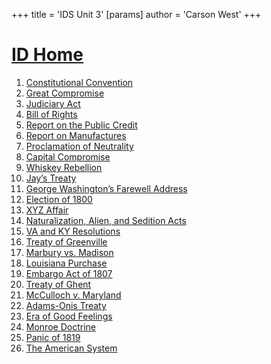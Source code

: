 +++
 title = 'IDS Unit 3'
[params]
	author = 'Carson West'
+++
# [ID Home](./../id-home/)

1. [Constitutional Convention](./../constitutional-convention/)
2. [Great Compromise](./../great-compromise/)
3. [Judiciary Act](./../judiciary-act/)
4. [Bill of Rights](./../bill-of-rights/)
5. [Report on the Public Credit](./../report-on-the-public-credit/)
6. [Report on Manufactures](./../report-on-manufactures/)
7. [Proclamation of Neutrality](./../proclamation-of-neutrality/)
8. [Capital Compromise](./../capital-compromise/)
9. [Whiskey Rebellion](./../whiskey-rebellion/)
10. [Jay’s Treaty](./../jay’s-treaty/)
11. [George Washington’s Farewell Address](./../george-washington’s-farewell-address/)
12. [Election of 1800](./../election-of-1800/)
13. [XYZ Affair](./../xyz-affair/)
14. [Naturalization, Alien, and Sedition Acts](./../naturalization,-alien,-and-sedition-acts/)
15. [VA and KY Resolutions](./../va-and-ky-resolutions/)
16. [Treaty of Greenville](./../treaty-of-greenville/)
17. [Marbury vs. Madison](./../marbury-vs.-madison/)
18. [Louisiana Purchase](./../louisiana-purchase/)
19. [Embargo Act of 1807](./../embargo-act-of-1807/)
20. [Treaty of Ghent](./../treaty-of-ghent/)
21. [McCulloch v. Maryland](./../mcculloch-v.-maryland/)
22. [Adams-Onis Treaty](./../adams-onis-treaty/)
23. [Era of Good Feelings](./../era-of-good-feelings/)
24. [Monroe Doctrine](./../monroe-doctrine/)
25. [Panic of 1819](./../panic-of-1819/)
26. [The American System](./../the-american-system/)